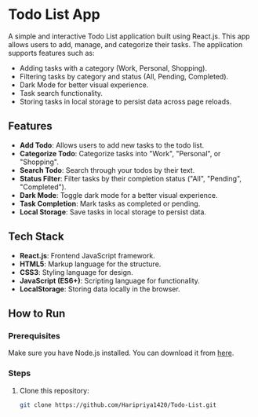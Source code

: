 # Todo List App

A simple and interactive Todo List application built using React.js. This app allows users to add, manage, and categorize their tasks. The application supports features such as:

- Adding tasks with a category (Work, Personal, Shopping).
- Filtering tasks by category and status (All, Pending, Completed).
- Dark Mode for better visual experience.
- Task search functionality.
- Storing tasks in local storage to persist data across page reloads.

## Features

- **Add Todo**: Allows users to add new tasks to the todo list.
- **Categorize Todo**: Categorize tasks into "Work", "Personal", or "Shopping".
- **Search Todo**: Search through your todos by their text.
- **Status Filter**: Filter tasks by their completion status ("All", "Pending", "Completed").
- **Dark Mode**: Toggle dark mode for a better visual experience.
- **Task Completion**: Mark tasks as completed or pending.
- **Local Storage**: Save tasks in local storage to persist data.

## Tech Stack

- **React.js**: Frontend JavaScript framework.
- **HTML5**: Markup language for the structure.
- **CSS3**: Styling language for design.
- **JavaScript (ES6+)**: Scripting language for functionality.
- **LocalStorage**: Storing data locally in the browser.

## How to Run

### Prerequisites

Make sure you have Node.js installed. You can download it from [here](https://nodejs.org/).

### Steps

1. Clone this repository:

   ```bash
   git clone https://github.com/Haripriya1420/Todo-List.git

